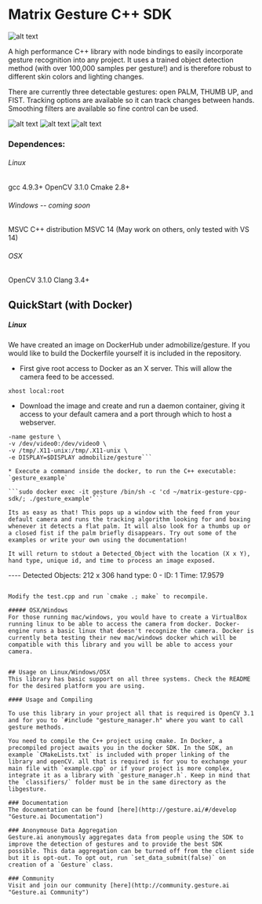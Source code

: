 # Matrix Gesture C++ SDK
![alt text](https://github.com/matrix-io/matrix-gesture-node-sdk/raw/master/docker/examples/logo.png "Gesture.ai Logo")

A high performance C++ library with node bindings to easily incorporate gesture recognition into any project. It uses a trained object detection method (with over 100,000 samples per gesture!) and is therefore robust to different skin colors and lighting changes. 

There are currently three detectable gestures: open PALM, THUMB UP, and FIST. Tracking options are available so it can track changes between hands. Smoothing filters are available so fine control can be used.

![alt text](https://github.com/matrix-io/matrix-gesture-node-sdk/raw/master/docker/examples/palm.jpg "Palm")
![alt text](https://github.com/matrix-io/matrix-gesture-node-sdk/raw/master/docker/examples/fist.jpg "Fist")
![alt text](https://github.com/matrix-io/matrix-gesture-node-sdk/raw/master/docker/examples/thumb_up.jpg "Thumb Up")

### Dependences:
###### Linux
gcc 4.9.3+
OpenCV 3.1.0
Cmake 2.8+
###### Windows -- coming soon
MSVC C++ distribution
MSVC 14 (May work on others, only tested with VS 14)
###### OSX
OpenCV 3.1.0
Clang 3.4+

## QuickStart (with Docker)
##### Linux
We have created an image on DockerHub under admobilize/gesture. If you would like to build the Dockerfile yourself it is included in the repository.

* First give root access to Docker as an X server. This will allow the camera feed to be accessed.

```xhost local:root```

* Download the image and create and run a daemon container, giving it access to your default camera and a port through which to host a webserver. 

```sudo docker run -itd -p 8080:8080 -p 3000:3000 --privileged \
-name gesture \
-v /dev/video0:/dev/video0 \
-v /tmp/.X11-unix:/tmp/.X11-unix \
-e DISPLAY=$DISPLAY admobilize/gesture```

* Execute a command inside the docker, to run the C++ executable: `gesture_example`

```sudo docker exec -it gesture /bin/sh -c 'cd ~/matrix-gesture-cpp-sdk/; ./gesture_example'```

Its as easy as that! This pops up a window with the feed from your default camera and runs the tracking algorithm looking for and boxing whenever it detects a flat palm. It will also look for a thumbs up or a closed fist if the palm briefly disappears. Try out some of the examples or write your own using the documentation!

It will return to stdout a Detected_Object with the location (X x Y), hand type, unique id, and time to process an image exposed.

```
---- Detected Objects: 
212 x 306
hand type: 0 - ID: 1
Time: 17.9579
```

Modify the test.cpp and run `cmake .; make` to recompile.

##### OSX/Windows
For those running mac/windows, you would have to create a VirtualBox running linux to be able to access the camera from docker. Docker-engine runs a basic linux that doesn't recognize the camera. Docker is currently beta testing their new mac/windows docker which will be compatible with this library and you will be able to access your camera. 


## Usage on Linux/Windows/OSX
This library has basic support on all three systems. Check the README for the desired platform you are using.

#### Usage and Compiling

To use this library in your project all that is required is OpenCV 3.1 and for you to `#include "gesture_manager.h" where you want to call gesture methods.

You need to compile the C++ project using cmake. In Docker, a precompiled project awaits you in the docker SDK. In the SDK, an example `CMakeLists.txt` is included with proper linking of the library and openCV. all that is required is for you to exchange your main file with `example.cpp` or if your project is more complex, integrate it as a library with `gesture_manager.h`. Keep in mind that the `classifiers/` folder must be in the same directory as the libgesture.

### Documentation
The documentation can be found [here](http://gesture.ai/#/develop "Gesture.ai Documentation")

### Anonymouse Data Aggregation
Gesture.ai anonymously aggregates data from people using the SDK to improve the detection of gestures and to provide the best SDK possible. This data aggregation can be turned off from the client side but it is opt-out. To opt out, run `set_data_submit(false)` on creation of a `Gesture` class.

### Community
Visit and join our community [here](http://community.gesture.ai "Gesture.ai Community")